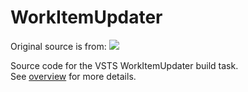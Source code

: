 # WorkItemUpdater
Original source is from:
<img src="https://bluebasher.visualstudio.com/_apis/public/build/definitions/b1cf36d4-fd02-49e1-9fb1-588cb9ee4cb7/45/badge"/>

Source code for the VSTS WorkItemUpdater build task.  
See [overview](src/overview.md) for more details.
